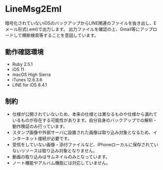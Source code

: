 # LineMsg2Eml

暗号化されていないiOSのバックアップからLINE関連のファイルを抜き出し、Eメール形式(.eml)で出力します。
出力ファイルを確認の上、Gmail等にアップロードして横断検索等することを意図しています。

## 動作確認環境
- Ruby 2.5.1
- iOS 11
- macOS High Sierra
- iTunes 12.6.3.6
- LINE for iOS 8.4.1

## 制約
- 仕様が公開されていないため、本来の仕様とは異なるものや仕様から漏れているものが存在する可能性があります。自分自身のバックアップでの解析・動作検証のみ行っています。
- スタンプ画像や外部サーバに設置された画像は取り込み対象となるため、インターネット接続が必要です。
- 受信をしていない画像・添付ファイルなど、iPhoneローカルに保存されていないリソースは取り込み対象となりません。
- 動画の取り込みはサムネイルのみとなっています。
- ノート機能やアルバム機能には対応していません。
